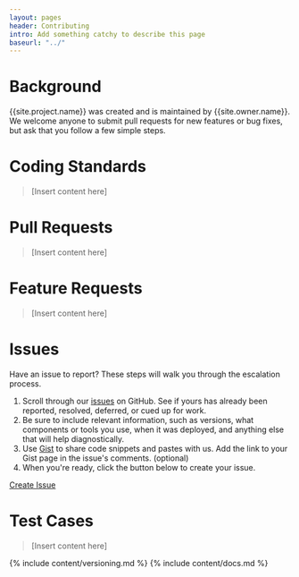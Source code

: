 ```yaml
---
layout: pages
header: Contributing
intro: Add something catchy to describe this page
baseurl: "../"
---
```


# Background

{{site.project.name}} was created and is maintained by {{site.owner.name}}. We welcome anyone to submit pull requests for new features or bug fixes, but ask that you follow a few simple steps.

# Coding Standards

> [Insert content here]

# Pull Requests

> [Insert content here]

# Feature Requests

> [Insert content here]

# Issues

Have an issue to report? These steps will walk you through the escalation process.

1. Scroll through our [issues]({{site.github.issues.open}}) on GitHub. See if yours has already been reported, resolved, deferred, or cued up for work.
2. Be sure to include relevant information, such as versions, what components or tools you use, when it was deployed, and anything else that will help diagnostically.
3. Use [Gist](http://gist.github.com) to share code snippets and pastes with us. Add the link to your Gist page in the issue's comments. (optional)
4. When you're ready, click the button below to create your issue.

<a type="button" class="btn gray" href="{{site.github.repo}}/issues/new" target="_blank">Create Issue</a>

# Test Cases

> [Insert content here]

{% include content/versioning.md %}
{% include content/docs.md %}
